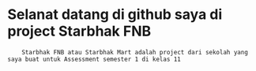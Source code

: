 # Selanat datang di github saya di project Starbhak FNB



        Starbhak FNB atau Starbhak Mart adalah project dari sekolah yang saya buat untuk Assessment semester 1 di kelas 11 
